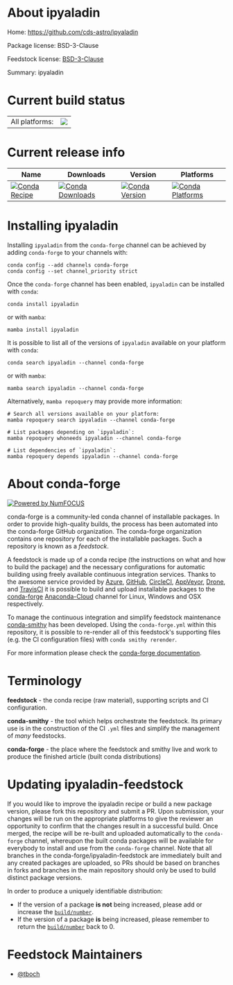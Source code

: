 About ipyaladin
===============

Home: https://github.com/cds-astro/ipyaladin

Package license: BSD-3-Clause

Feedstock license: [BSD-3-Clause](https://github.com/conda-forge/ipyaladin-feedstock/blob/main/LICENSE.txt)

Summary: ipyaladin

Current build status
====================


<table><tr><td>All platforms:</td>
    <td>
      <a href="https://dev.azure.com/conda-forge/feedstock-builds/_build/latest?definitionId=12623&branchName=main">
        <img src="https://dev.azure.com/conda-forge/feedstock-builds/_apis/build/status/ipyaladin-feedstock?branchName=main">
      </a>
    </td>
  </tr>
</table>

Current release info
====================

| Name | Downloads | Version | Platforms |
| --- | --- | --- | --- |
| [![Conda Recipe](https://img.shields.io/badge/recipe-ipyaladin-green.svg)](https://anaconda.org/conda-forge/ipyaladin) | [![Conda Downloads](https://img.shields.io/conda/dn/conda-forge/ipyaladin.svg)](https://anaconda.org/conda-forge/ipyaladin) | [![Conda Version](https://img.shields.io/conda/vn/conda-forge/ipyaladin.svg)](https://anaconda.org/conda-forge/ipyaladin) | [![Conda Platforms](https://img.shields.io/conda/pn/conda-forge/ipyaladin.svg)](https://anaconda.org/conda-forge/ipyaladin) |

Installing ipyaladin
====================

Installing `ipyaladin` from the `conda-forge` channel can be achieved by adding `conda-forge` to your channels with:

```
conda config --add channels conda-forge
conda config --set channel_priority strict
```

Once the `conda-forge` channel has been enabled, `ipyaladin` can be installed with `conda`:

```
conda install ipyaladin
```

or with `mamba`:

```
mamba install ipyaladin
```

It is possible to list all of the versions of `ipyaladin` available on your platform with `conda`:

```
conda search ipyaladin --channel conda-forge
```

or with `mamba`:

```
mamba search ipyaladin --channel conda-forge
```

Alternatively, `mamba repoquery` may provide more information:

```
# Search all versions available on your platform:
mamba repoquery search ipyaladin --channel conda-forge

# List packages depending on `ipyaladin`:
mamba repoquery whoneeds ipyaladin --channel conda-forge

# List dependencies of `ipyaladin`:
mamba repoquery depends ipyaladin --channel conda-forge
```


About conda-forge
=================

[![Powered by
NumFOCUS](https://img.shields.io/badge/powered%20by-NumFOCUS-orange.svg?style=flat&colorA=E1523D&colorB=007D8A)](https://numfocus.org)

conda-forge is a community-led conda channel of installable packages.
In order to provide high-quality builds, the process has been automated into the
conda-forge GitHub organization. The conda-forge organization contains one repository
for each of the installable packages. Such a repository is known as a *feedstock*.

A feedstock is made up of a conda recipe (the instructions on what and how to build
the package) and the necessary configurations for automatic building using freely
available continuous integration services. Thanks to the awesome service provided by
[Azure](https://azure.microsoft.com/en-us/services/devops/), [GitHub](https://github.com/),
[CircleCI](https://circleci.com/), [AppVeyor](https://www.appveyor.com/),
[Drone](https://cloud.drone.io/welcome), and [TravisCI](https://travis-ci.com/)
it is possible to build and upload installable packages to the
[conda-forge](https://anaconda.org/conda-forge) [Anaconda-Cloud](https://anaconda.org/)
channel for Linux, Windows and OSX respectively.

To manage the continuous integration and simplify feedstock maintenance
[conda-smithy](https://github.com/conda-forge/conda-smithy) has been developed.
Using the ``conda-forge.yml`` within this repository, it is possible to re-render all of
this feedstock's supporting files (e.g. the CI configuration files) with ``conda smithy rerender``.

For more information please check the [conda-forge documentation](https://conda-forge.org/docs/).

Terminology
===========

**feedstock** - the conda recipe (raw material), supporting scripts and CI configuration.

**conda-smithy** - the tool which helps orchestrate the feedstock.
                   Its primary use is in the construction of the CI ``.yml`` files
                   and simplify the management of *many* feedstocks.

**conda-forge** - the place where the feedstock and smithy live and work to
                  produce the finished article (built conda distributions)


Updating ipyaladin-feedstock
============================

If you would like to improve the ipyaladin recipe or build a new
package version, please fork this repository and submit a PR. Upon submission,
your changes will be run on the appropriate platforms to give the reviewer an
opportunity to confirm that the changes result in a successful build. Once
merged, the recipe will be re-built and uploaded automatically to the
`conda-forge` channel, whereupon the built conda packages will be available for
everybody to install and use from the `conda-forge` channel.
Note that all branches in the conda-forge/ipyaladin-feedstock are
immediately built and any created packages are uploaded, so PRs should be based
on branches in forks and branches in the main repository should only be used to
build distinct package versions.

In order to produce a uniquely identifiable distribution:
 * If the version of a package **is not** being increased, please add or increase
   the [``build/number``](https://docs.conda.io/projects/conda-build/en/latest/resources/define-metadata.html#build-number-and-string).
 * If the version of a package **is** being increased, please remember to return
   the [``build/number``](https://docs.conda.io/projects/conda-build/en/latest/resources/define-metadata.html#build-number-and-string)
   back to 0.

Feedstock Maintainers
=====================

* [@tboch](https://github.com/tboch/)

